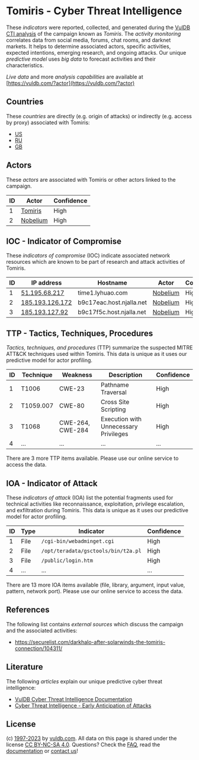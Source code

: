 # Tomiris - Cyber Threat Intelligence

These _indicators_ were reported, collected, and generated during the [VulDB CTI analysis](https://vuldb.com/?kb.cti) of the campaign known as _Tomiris_. The _activity monitoring_ correlates data from social media, forums, chat rooms, and darknet markets. It helps to determine associated actors, specific activities, expected intentions, emerging research, and ongoing attacks. Our unique _predictive model_ uses _big data_ to forecast activities and their characteristics.

_Live data_ and more _analysis capabilities_ are available at [https://vuldb.com/?actor](https://vuldb.com/?actor)

## Countries

These _countries_ are directly (e.g. origin of attacks) or indirectly (e.g. access by proxy) associated with Tomiris:

* [US](https://vuldb.com/?country.us)
* [RU](https://vuldb.com/?country.ru)
* [GB](https://vuldb.com/?country.gb)

## Actors

These _actors_ are associated with Tomiris or other actors linked to the campaign.

ID | Actor | Confidence
-- | ----- | ----------
1 | [Tomiris](https://vuldb.com/?actor.tomiris) | High
2 | [Nobelium](https://vuldb.com/?actor.nobelium) | High

## IOC - Indicator of Compromise

These _indicators of compromise_ (IOC) indicate associated network resources which are known to be part of research and attack activities of Tomiris.

ID | IP address | Hostname | Actor | Confidence
-- | ---------- | -------- | ----- | ----------
1 | [51.195.68.217](https://vuldb.com/?ip.51.195.68.217) | time1.lyhuao.com | [Nobelium](https://vuldb.com/?actor.nobelium) | High
2 | [185.193.126.172](https://vuldb.com/?ip.185.193.126.172) | b9c17eac.host.njalla.net | [Nobelium](https://vuldb.com/?actor.nobelium) | High
3 | [185.193.127.92](https://vuldb.com/?ip.185.193.127.92) | b9c17f5c.host.njalla.net | [Nobelium](https://vuldb.com/?actor.nobelium) | High

## TTP - Tactics, Techniques, Procedures

_Tactics, techniques, and procedures_ (TTP) summarize the suspected MITRE ATT&CK techniques used within Tomiris. This data is unique as it uses our predictive model for actor profiling.

ID | Technique | Weakness | Description | Confidence
-- | --------- | -------- | ----------- | ----------
1 | T1006 | CWE-23 | Pathname Traversal | High
2 | T1059.007 | CWE-80 | Cross Site Scripting | High
3 | T1068 | CWE-264, CWE-284 | Execution with Unnecessary Privileges | High
4 | ... | ... | ... | ...

There are 3 more TTP items available. Please use our online service to access the data.

## IOA - Indicator of Attack

These _indicators of attack_ (IOA) list the potential fragments used for technical activities like reconnaissance, exploitation, privilege escalation, and exfiltration during Tomiris. This data is unique as it uses our predictive model for actor profiling.

ID | Type | Indicator | Confidence
-- | ---- | --------- | ----------
1 | File | `/cgi-bin/webadminget.cgi` | High
2 | File | `/opt/teradata/gsctools/bin/t2a.pl` | High
3 | File | `/public/login.htm` | High
4 | ... | ... | ...

There are 13 more IOA items available (file, library, argument, input value, pattern, network port). Please use our online service to access the data.

## References

The following list contains _external sources_ which discuss the campaign and the associated activities:

* https://securelist.com/darkhalo-after-solarwinds-the-tomiris-connection/104311/

## Literature

The following _articles_ explain our unique predictive cyber threat intelligence:

* [VulDB Cyber Threat Intelligence Documentation](https://vuldb.com/?kb.cti)
* [Cyber Threat Intelligence - Early Anticipation of Attacks](https://www.scip.ch/en/?labs.20201022)

## License

(c) [1997-2023](https://vuldb.com/?kb.changelog) by [vuldb.com](https://vuldb.com/?kb.about). All data on this page is shared under the license [CC BY-NC-SA 4.0](https://creativecommons.org/licenses/by-nc-sa/4.0/). Questions? Check the [FAQ](https://vuldb.com/?kb.faq), read the [documentation](https://vuldb.com/?kb) or [contact us](https://vuldb.com/?contact)!
